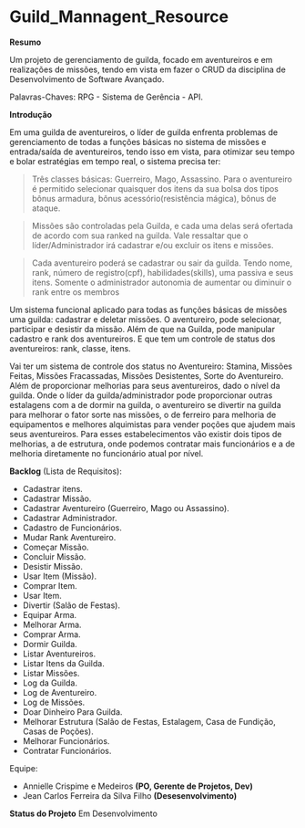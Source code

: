 # Guild_Mannagent_Resource

**Resumo**

Um projeto de gerenciamento de guilda, focado em aventureiros e em realizações de missões, tendo em vista em fazer o CRUD da disciplina de Desenvolvimento de Software Avançado.  

Palavras-Chaves: RPG - Sistema de Gerência - API.

**Introdução**

Em uma guilda de aventureiros, o líder de guilda enfrenta problemas de gerenciamento de todas a funções básicas no sistema de missões e entrada/saída de aventureiros, tendo isso em vista, para otimizar seu tempo e bolar estratégias em tempo real, o sistema precisa ter:   

> Três classes básicas: Guerreiro, Mago, Assassino. Para o aventureiro é permitido selecionar quaisquer dos itens da sua bolsa dos tipos bônus armadura, bônus acessório(resistência mágica), bônus de ataque.

> Missões são controladas pela Guilda, e cada uma delas será ofertada de acordo com sua ranked na guilda. Vale ressaltar que o líder/Administrador irá cadastrar e/ou excluir os itens e missões. 

> Cada aventureiro poderá se cadastrar ou sair da guilda. Tendo nome, rank, número de registro(cpf), habilidades(skills), uma passiva e seus itens. Somente o administrador autonomia de aumentar ou diminuir o rank entre os membros

Um sistema funcional aplicado para todas as funções básicas de missões uma guilda: cadastrar e deletar missões. O aventureiro, pode selecionar, participar e desistir da missão. Além de que na Guilda, pode manipular cadastro e rank dos aventureiros. E que
tem um controle de status dos aventureiros: rank, classe, itens.

Vai ter um sistema de controle dos status no Aventureiro: Stamina, Missões Feitas, Missões Fracassadas, Missões Desistentes, Sorte do Aventureiro. Além de proporcionar melhorias para seus aventureiros, dado o nível da guilda. Onde o líder da guilda/administrador pode proporcionar outras estalagens com a de dormir na guilda, o aventureiro se divertir na guilda para melhorar o fator sorte nas missões, o de ferreiro para melhoria de equipamentos e melhores alquimistas para vender poções que ajudem mais seus aventureiros. Para esses estabelecimentos vão existir dois tipos de melhorias, a de estrutura, onde podemos contratar mais funcionários e a de melhoria diretamente no funcionário atual por nível. 

**Backlog** (Lista de Requisitos):
- Cadastrar itens.
- Cadastrar Missão.
- Cadastrar Aventureiro (Guerreiro, Mago ou Assassino).
- Cadastrar Administrador.
- Cadastro de Funcionários.
- Mudar Rank Aventureiro.
- Começar Missão.
- Concluir Missão.
- Desistir Missão.
- Usar Item (Missão).
- Comprar Item.
- Usar Item.
- Divertir (Salão de Festas).
- Equipar Arma.
- Melhorar Arma.
- Comprar Arma.
- Dormir Guilda.
- Listar Aventureiros. 
- Listar Itens da Guilda.
- Listar Missões.
- Log da Guilda.
- Log de Aventureiro.
- Log de Missões.
- Doar Dinheiro Para Guilda.
- Melhorar Estrutura (Salão de Festas, Estalagem, Casa de Fundição, Casas de Poções).
- Melhorar Funcionários.
- Contratar Funcionários.

Equipe:
- Annielle Crispime e Medeiros **(PO, Gerente de Projetos, Dev)**
- Jean Carlos Ferreira da Silva Filho **(Desesenvolvimento)**

**Status do Projeto**
Em Desenvolvimento
